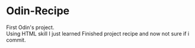 # Odin-Recipe
First Odin's project.  
Using HTML skill I just learned
Finished project recipe and now not sure if i commit.